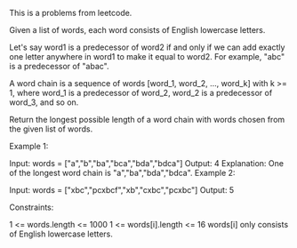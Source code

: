This is a problems from leetcode.

Given a list of words, each word consists of English lowercase letters.

Let's say word1 is a predecessor of word2 if and only if we can add exactly one letter anywhere in word1 to make it equal to word2.  For example, "abc" is a predecessor of "abac".

A word chain is a sequence of words [word_1, word_2, ..., word_k] with k >= 1, where word_1 is a predecessor of word_2, word_2 is a predecessor of word_3, and so on.

Return the longest possible length of a word chain with words chosen from the given list of words.

 

Example 1:

Input: words = ["a","b","ba","bca","bda","bdca"]
Output: 4
Explanation: One of the longest word chain is "a","ba","bda","bdca".
Example 2:

Input: words = ["xbc","pcxbcf","xb","cxbc","pcxbc"]
Output: 5
 

Constraints:

1 <= words.length <= 1000
1 <= words[i].length <= 16
words[i] only consists of English lowercase letters.